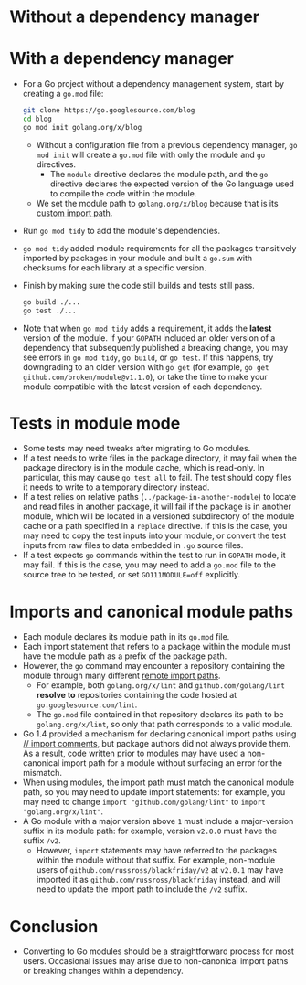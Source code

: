 <!-- https://blog.golang.org/migrating-to-go-modules -->

# Without a dependency manager
# With a dependency manager
- For a Go project without a dependency management system, start by creating a `go.mod` file:

    ```bash
    git clone https://go.googlesource.com/blog
    cd blog
    go mod init golang.org/x/blog
    ```

    - Without a configuration file from a previous dependency manager, `go mod init` will create a `go.mod` file with only the module and `go` directives.
        - The `module` directive declares the module path, and the `go` directive declares the expected version of the Go language used to compile the code within the module.
    - We set the module path to `golang.org/x/blog` because that is its [custom import path](https://golang.org/cmd/go/#hdr-Remote_import_paths).
- Run `go mod tidy` to add the module's dependencies.
- `go mod tidy` added module requirements for all the packages transitively imported by packages in your module and built a `go.sum` with checksums for each library at a specific version.
- Finish by making sure the code still builds and tests still pass.

    ```bash
    go build ./...
    go test ./...
    ```

- Note that when `go mod tidy` adds a requirement, it adds the **latest** version of the module. If your `GOPATH` included an older version of a dependency that subsequently published a breaking change, you may see errors in `go mod tidy`, `go build`, or `go test`. If this happens, try downgrading to an older version with `go get` (for example, `go get github.com/broken/module@v1.1.0`), or take the time to make your module compatible with the latest version of each dependency.
# Tests in module mode
- Some tests may need tweaks after migrating to Go modules.
- If a test needs to write files in the package directory, it may fail when the package directory is in the module cache, which is read-only. In particular, this may cause `go test all` to fail. The test should copy files it needs to write to a temporary directory instead.
- If a test relies on relative paths (`../package-in-another-module`) to locate and read files in another package, it will fail if the package is in another module, which will be located in a versioned subdirectory of the module cache or a path specified in a `replace` directive. If this is the case, you may need to copy the test inputs into your module, or convert the test inputs from raw files to data embedded in `.go` source files.
- If a test expects `go` commands within the test to run in `GOPATH` mode, it may fail. If this is the case, you may need to add a `go.mod` file to the source tree to be tested, or set `GO111MODULE=off` explicitly.
# Imports and canonical module paths
- Each module declares its module path in its `go.mod` file. 
- Each import statement that refers to a package within the module must have the module path as a prefix of the package path. 
- However, the `go` command may encounter a repository containing the module through many different [remote import paths](https://golang.org/cmd/go/#hdr-Remote_import_paths). 
    - For example, both `golang.org/x/lint` and `github.com/golang/lint` **resolve to** repositories containing the code hosted at `go.googlesource.com/lint`. 
    - The `go.mod` file contained in that repository declares its path to be `golang.org/x/lint`, so only that path corresponds to a valid module.
- Go 1.4 provided a mechanism for declaring canonical import paths using [// import comments](https://golang.org/cmd/go/#hdr-Import_path_checking), but package authors did not always provide them. As a result, code written prior to modules may have used a non-canonical import path for a module without surfacing an error for the mismatch. 
- When using modules, the import path must match the canonical module path, so you may need to update import statements: for example, you may need to change `import "github.com/golang/lint"` to `import "golang.org/x/lint"`.
- A Go module with a major version above `1` must include a major-version suffix in its module path: for example, version `v2.0.0` must have the suffix `/v2`. 
    - However, `import` statements may have referred to the packages within the module without that suffix. For example, non-module users of `github.com/russross/blackfriday/v2` at `v2.0.1` may have imported it as `github.com/russross/blackfriday` instead, and will need to update the import path to include the `/v2` suffix.
# Conclusion
- Converting to Go modules should be a straightforward process for most users. Occasional issues may arise due to non-canonical import paths or breaking changes within a dependency. 